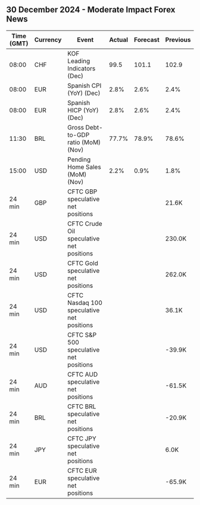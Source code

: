 ## 30 December 2024 - Moderate Impact Forex News

| Time (GMT) | Currency | Event | Actual | Forecast | Previous |
|------|----------|-------|--------|----------|----------|
| 08:00 | CHF | KOF Leading Indicators (Dec) | 99.5 | 101.1 | 102.9 |
| 08:00 | EUR | Spanish CPI (YoY) (Dec) | 2.8% | 2.6% | 2.4% |
| 08:00 | EUR | Spanish HICP (YoY) (Dec) | 2.8% | 2.6% | 2.4% |
| 11:30 | BRL | Gross Debt-to-GDP ratio (MoM) (Nov) | 77.7% | 78.9% | 78.6% |
| 15:00 | USD | Pending Home Sales (MoM) (Nov) | 2.2% | 0.9% | 1.8% |
| 24 min | GBP | CFTC GBP speculative net positions |  |  | 21.6K |
| 24 min | USD | CFTC Crude Oil speculative net positions |  |  | 230.0K |
| 24 min | USD | CFTC Gold speculative net positions |  |  | 262.0K |
| 24 min | USD | CFTC Nasdaq 100 speculative net positions |  |  | 36.1K |
| 24 min | USD | CFTC S&P 500 speculative net positions |  |  | -39.9K |
| 24 min | AUD | CFTC AUD speculative net positions |  |  | -61.5K |
| 24 min | BRL | CFTC BRL speculative net positions |  |  | -20.9K |
| 24 min | JPY | CFTC JPY speculative net positions |  |  | 6.0K |
| 24 min | EUR | CFTC EUR speculative net positions |  |  | -65.9K |
